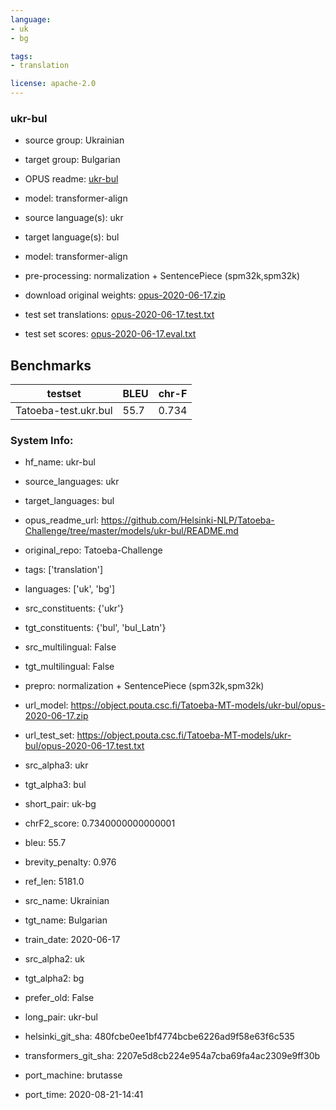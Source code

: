 ```yaml
---
language: 
- uk
- bg

tags:
- translation

license: apache-2.0
---
```


### ukr-bul

* source group: Ukrainian 
* target group: Bulgarian 
*  OPUS readme: [ukr-bul](https://github.com/Helsinki-NLP/Tatoeba-Challenge/tree/master/models/ukr-bul/README.md)

*  model: transformer-align
* source language(s): ukr
* target language(s): bul
* model: transformer-align
* pre-processing: normalization + SentencePiece (spm32k,spm32k)
* download original weights: [opus-2020-06-17.zip](https://object.pouta.csc.fi/Tatoeba-MT-models/ukr-bul/opus-2020-06-17.zip)
* test set translations: [opus-2020-06-17.test.txt](https://object.pouta.csc.fi/Tatoeba-MT-models/ukr-bul/opus-2020-06-17.test.txt)
* test set scores: [opus-2020-06-17.eval.txt](https://object.pouta.csc.fi/Tatoeba-MT-models/ukr-bul/opus-2020-06-17.eval.txt)

## Benchmarks

| testset               | BLEU  | chr-F |
|-----------------------|-------|-------|
| Tatoeba-test.ukr.bul 	| 55.7 	| 0.734 |


### System Info: 
- hf_name: ukr-bul

- source_languages: ukr

- target_languages: bul

- opus_readme_url: https://github.com/Helsinki-NLP/Tatoeba-Challenge/tree/master/models/ukr-bul/README.md

- original_repo: Tatoeba-Challenge

- tags: ['translation']

- languages: ['uk', 'bg']

- src_constituents: {'ukr'}

- tgt_constituents: {'bul', 'bul_Latn'}

- src_multilingual: False

- tgt_multilingual: False

- prepro:  normalization + SentencePiece (spm32k,spm32k)

- url_model: https://object.pouta.csc.fi/Tatoeba-MT-models/ukr-bul/opus-2020-06-17.zip

- url_test_set: https://object.pouta.csc.fi/Tatoeba-MT-models/ukr-bul/opus-2020-06-17.test.txt

- src_alpha3: ukr

- tgt_alpha3: bul

- short_pair: uk-bg

- chrF2_score: 0.7340000000000001

- bleu: 55.7

- brevity_penalty: 0.976

- ref_len: 5181.0

- src_name: Ukrainian

- tgt_name: Bulgarian

- train_date: 2020-06-17

- src_alpha2: uk

- tgt_alpha2: bg

- prefer_old: False

- long_pair: ukr-bul

- helsinki_git_sha: 480fcbe0ee1bf4774bcbe6226ad9f58e63f6c535

- transformers_git_sha: 2207e5d8cb224e954a7cba69fa4ac2309e9ff30b

- port_machine: brutasse

- port_time: 2020-08-21-14:41